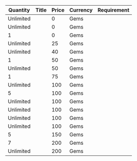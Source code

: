 | Quantity | Title | Price | Currency |  Requirement |
| -------- | ----- | ----- | -------- |  ----------- |
| Unlimited |  | 0 | Gems |  |
| Unlimited |  | 0 | Gems |  |
| 1 |  | 0 | Gems |  |
| Unlimited |  | 25 | Gems |  |
| Unlimited |  | 40 | Gems |  |
| 1 |  | 50 | Gems |  |
| Unlimited |  | 50 | Gems |  |
| 1 |  | 75 | Gems |  |
| Unlimited |  | 100 | Gems |  |
| 5 |  | 100 | Gems |  |
| Unlimited |  | 100 | Gems |  |
| Unlimited |  | 100 | Gems |  |
| Unlimited |  | 100 | Gems |  |
| Unlimited |  | 100 | Gems |  |
| 5 |  | 150 | Gems |  |
| 7 |  | 200 | Gems |  |
| Unlimited |  | 200 | Gems |  |
